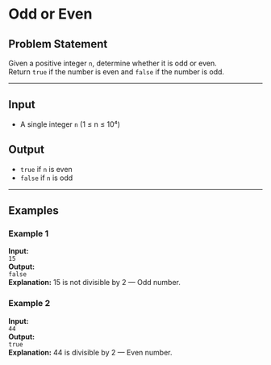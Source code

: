# Odd or Even

## Problem Statement

Given a positive integer `n`, determine whether it is odd or even.  
Return `true` if the number is even and `false` if the number is odd.

---

## Input

- A single integer `n` (1 ≤ n ≤ 10⁴)

## Output

- `true` if `n` is even  
- `false` if `n` is odd

---

## Examples

### Example 1
**Input:**  
`15`  
**Output:**  
`false`  
**Explanation:** 15 is not divisible by 2 — Odd number.

### Example 2  
**Input:**  
`44`  
**Output:**  
`true`  
**Explanation:** 44 is divisible by 2 — Even number.